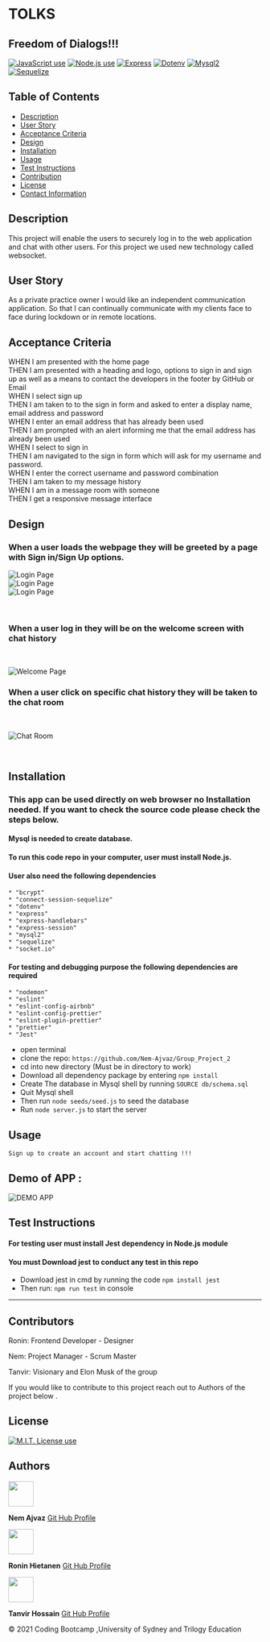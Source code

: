 # TOLKS

## Freedom of Dialogs!!!

<a href="https://img.shields.io/badge/JavaScipt-100%25-yellow"><img alt="JavaScript use" src="https://img.shields.io/badge/JavaScipt-100%25-yellow"></a> <a href="https://img.shields.io/badge/Used-Node.js-red"><img alt="Node.js use" src="https://img.shields.io/badge/Used-Node.js-red"></a> <a href="https://img.shields.io/badge/Used-Express-orange"><img alt="Express" src="https://img.shields.io/badge/Used-Express-orange"></a> <a href="https://img.shields.io/badge/Used-Dotenv-blueviolet"><img alt="Dotenv" src="https://img.shields.io/badge/Used-Dotenv-blueviolet"></a> <a href="https://img.shields.io/badge/Used-Mysql2-informational"><img alt="Mysql2" src="https://img.shields.io/badge/Used-Mysql2-informational"></a> <a href="https://img.shields.io/badge/Used-Sequelize-success"><img alt="Sequelize" src="https://img.shields.io/badge/Used-Sequelize-success"></a>

## Table of Contents

- [Description](#description)
- [User Story](#user-story)
- [Acceptance Criteria](#acceptance-criteria)
- [Design](#design) 
- [Installation](#installation)
- [Usage](#usage)
- [Test Instructions](#test-instructions)
- [Contribution](#contribution)
- [License](#license)
- [Contact Information](#contact-information)

## Description

This project will enable the users to securely log in to the web application and chat with other users. For this project we used new technology called websocket.

## User Story

As a private practice owner I would like an independent communication application. So that I can continually communicate with my clients face to face during lockdown or in remote locations.

## Acceptance Criteria

WHEN I am presented with the home page <br />
THEN I am presented with a heading and logo, options to sign in and sign up as well as a means to contact the developers in the footer by GitHub or Email<br />
WHEN I select sign up <br />
THEN I am taken to to the sign in form and asked to enter a display name, email address and password <br />
WHEN I enter an email address that has already been used <br />
THEN I am prompted with an alert informing me that the email address has already been used <br />
WHEN I select to sign in <br />
THEN I am navigated to the sign in form which will ask for my username and password. <br />
WHEN I enter the correct username and password combination<br />
THEN I am taken to my message history  <br />
WHEN I am in a message room with someone <br />
THEN I get a responsive message interface <br />  

## Design

### When a user loads the webpage they will be greeted by a page with Sign in/Sign Up options. <br />

![Login Page](assets/img/wireframe1.png)
<br/>
![Login Page](assets/img/wireframe2.png)
<br/>
![Login Page](assets/img/wireframe3.png)

<br/>

### When a user log in they will be on the welcome screen with chat history

<br/>

![Welcome Page](assets/img/wireframe4.png)

### When a user click on specific chat history they will be taken to the chat room

<br/>

![Chat Room](assets/img/wireframe5.png)

<br/>  

## Installation  
### This app can be used directly on web browser no Installation needed. If you want to check the source code please check the steps below.
#### Mysql is needed to create database. 

#### To run this code repo in your computer, user must install Node.js. 
#### User also need the following dependencies

    * "bcrypt"
    * "connect-session-sequelize"
    * "dotenv"
    * "express"
    * "express-handlebars"
    * "express-session"
    * "mysql2"
    * "sequelize"
    * "socket.io"
#### For testing and debugging purpose the following dependencies are required

    * "nodemon"
    * "eslint"
    * "eslint-config-airbnb"
    * "eslint-config-prettier" 
    * "eslint-plugin-prettier" 
    * "prettier" 
    * "Jest"


- open terminal
- clone the repo: `https://github.com/Nem-Ajvaz/Group_Project_2`
- cd into new directory (Must be in directory to work) 
- Download all dependency package by entering `npm install`
- Create The database in Mysql shell by running `SOURCE db/schema.sql`
- Quit Mysql shell
- Then run `node seeds/seed.js` to seed the database
- Run `node server.js` to start the server


## Usage

```
Sign up to create an account and start chatting !!!
```


## Demo of APP :

![DEMO APP](./assets/img/)  

## Test Instructions
#### For testing user must install Jest dependency in Node.js module
#### You must Download jest to conduct any test in this repo  
- Download jest in cmd by running the code `npm install jest`
- Then run: `npm run test` in console



-------------------------------------------------------------------------------------------------------------------------------------------------------
## Contributors

Ronin: Frontend Developer - Designer  

Nem: Project Manager - Scrum Master  

Tanvir: Visionary and Elon Musk of the group

If you would like to contribute to this project reach out to Authors of the project below . 


## License

<a href="https://img.shields.io/badge/License-MIT-brightgreen"><img alt="M.I.T. License use" src="https://img.shields.io/badge/License-MIT-brightgreen"></a>



## Authors  
<img src="assets/img/nem.png" width="50">  

**Nem Ajvaz** [Git Hub Profile](https://github.com/Nem-Ajvaz) 

<img src="assets/img/ronin.jpg" width="50">  

**Ronin Hietanen** [Git Hub Profile](https://github.com/RoninHietanen)  

<img src="assets/img/tanvir.jpg" width="50">

**Tanvir Hossain** [Git Hub Profile](https://github.com/thossain89)  



&copy; 2021 Coding Bootcamp ,University of Sydney and Trilogy Education

